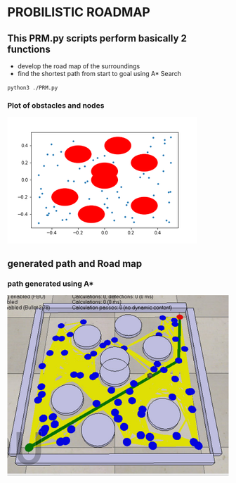 # **PROBILISTIC ROADMAP**
## This PRM.py scripts perform basically 2 functions
 + develop the road map of the surroundings 
 + find the shortest path from start to goal using A* Search

`
python3 ./PRM.py
`
### Plot of obstacles and nodes
![Plot](https://github.com/abubakrsiddq/ProbabilisticRoadMap/blob/master/plot.png)

## generated path and Road map
###   path generated using A*
![Path](./path.jpg)  
